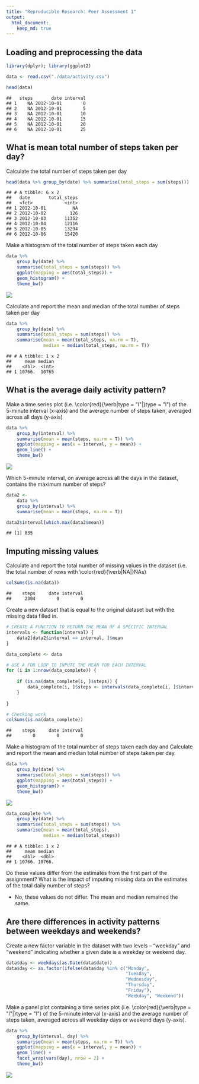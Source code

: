 ```yaml
---
title: "Reproducible Research: Peer Assessment 1"
output: 
  html_document:
    keep_md: true
---
```




## Loading and preprocessing the data

```r
library(dplyr); library(ggplot2)
```


```r
data <- read.csv("./data/activity.csv")
```


```r
head(data)
```

```
##   steps       date interval
## 1    NA 2012-10-01        0
## 2    NA 2012-10-01        5
## 3    NA 2012-10-01       10
## 4    NA 2012-10-01       15
## 5    NA 2012-10-01       20
## 6    NA 2012-10-01       25
```

## What is mean total number of steps taken per day?
Calculate the total number of steps taken per day


```r
head(data %>% group_by(date) %>% summarise(total_steps = sum(steps)))
```

```
## # A tibble: 6 x 2
##   date       total_steps
##   <fct>            <int>
## 1 2012-10-01          NA
## 2 2012-10-02         126
## 3 2012-10-03       11352
## 4 2012-10-04       12116
## 5 2012-10-05       13294
## 6 2012-10-06       15420
```

Make a histogram of the total number of steps taken each day


```r
data %>% 
    group_by(date) %>% 
    summarise(total_steps = sum(steps)) %>% 
    ggplot(mapping = aes(total_steps)) + 
    geom_histogram() + 
    theme_bw()
```

![](PA1_template_files/figure-html/unnamed-chunk-5-1.png)<!-- -->

Calculate and report the mean and median of the total number of steps taken per day


```r
data %>% 
    group_by(date) %>% 
    summarise(total_steps = sum(steps)) %>% 
    summarise(mean = mean(total_steps, na.rm = T),
              median = median(total_steps, na.rm = T))
```

```
## # A tibble: 1 x 2
##     mean median
##    <dbl>  <int>
## 1 10766.  10765
```

## What is the average daily activity pattern?
Make a time series plot (i.e. \color{red}{\verb|type = "l"|}type = "l") of the 5-minute interval (x-axis) and the average number of steps taken, averaged across all days (y-axis)


```r
data %>% 
    group_by(interval) %>% 
    summarise(mean = mean(steps, na.rm = T)) %>% 
    ggplot(mapping = aes(x = interval, y = mean)) + 
    geom_line() +
    theme_bw()
```

![](PA1_template_files/figure-html/unnamed-chunk-7-1.png)<!-- -->

Which 5-minute interval, on average across all the days in the dataset, contains the maximum number of steps?


```r
data2 <- 
    data %>% 
    group_by(interval) %>% 
    summarise(mean = mean(steps, na.rm = T))

data2$interval[which.max(data2$mean)]
```

```
## [1] 835
```

## Imputing missing values
Calculate and report the total number of missing values in the dataset (i.e. the total number of rows with \color{red}{\verb|NA|}NAs)


```r
colSums(is.na(data))
```

```
##    steps     date interval 
##     2304        0        0
```

Create a new dataset that is equal to the original dataset but with the missing data filled in.


```r
# CREATE A FUNCTION TO RETURN THE MEAN OF A SPECIFIC INTERVAL
intervals <- function(interval) {
    data2[data2$interval == interval, ]$mean
}

data_complete <- data 

# USE A FOR LOOP TO INPUTE THE MEAN FOR EACH INTERVAL
for (i in 1:nrow(data_complete)) {
    
    if (is.na(data_complete[i, ]$steps)) {
        data_complete[i, ]$steps <- intervals(data_complete[i, ]$interval)
    }
    
}
```


```r
# Checking work
colSums(is.na(data_complete))
```

```
##    steps     date interval 
##        0        0        0
```

Make a histogram of the total number of steps taken each day and Calculate and report the mean and median total number of steps taken per day. 


```r
data %>% 
    group_by(date) %>% 
    summarise(total_steps = sum(steps)) %>% 
    ggplot(mapping = aes(total_steps)) + 
    geom_histogram() + 
    theme_bw()
```

![](PA1_template_files/figure-html/unnamed-chunk-12-1.png)<!-- -->


```r
data_complete %>% 
    group_by(date) %>% 
    summarise(total_steps = sum(steps)) %>% 
    summarise(mean = mean(total_steps),
              median = median(total_steps))
```

```
## # A tibble: 1 x 2
##     mean median
##    <dbl>  <dbl>
## 1 10766. 10766.
```

Do these values differ from the estimates from the first part of the assignment? What is the impact of imputing missing data on the estimates of the total daily number of steps?

* No, these values do not differ. The mean and median remained the same.

## Are there differences in activity patterns between weekdays and weekends?
Create a new factor variable in the dataset with two levels – “weekday” and “weekend” indicating whether a given date is a weekday or weekend day.


```r
data$day <- weekdays(as.Date(data$date))
data$day <- as.factor(ifelse(data$day %in% c("Monday",
                                             "Tuesday", 
                                             "Wednesday",
                                             "Thursday", 
                                             "Friday"), 
                                             "Weekday", "Weekend"))
```

Make a panel plot containing a time series plot (i.e. \color{red}{\verb|type = "l"|}type = "l") of the 5-minute interval (x-axis) and the average number of steps taken, averaged across all weekday days or weekend days (y-axis).


```r
data %>% 
    group_by(interval, day) %>% 
    summarise(mean = mean(steps, na.rm = T)) %>% 
    ggplot(mapping = aes(x = interval, y = mean)) +
    geom_line() + 
    facet_wrap(vars(day), nrow = 2) +
    theme_bw()
```

![](PA1_template_files/figure-html/unnamed-chunk-15-1.png)<!-- -->
